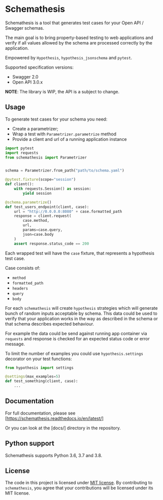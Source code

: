 # Schemathesis

Schemathesis is a tool that generates test cases for your
Open API / Swagger schemas.

The main goal is to bring property-based testing to web applications and
verify if all values allowed by the schema are processed correctly
by the application.

Empowered by `Hypothesis`, `hypothesis_jsonschema` and `pytest`.

Supported specification versions:

- Swagger 2.0
- Open API 3.0.x

**NOTE**: The library is WIP, the API is a subject to change.

## Usage

To generate test cases for your schema you need:

- Create a parametrizer;
- Wrap a test with `Parametrizer.parametrize` method
- Provide a client and url of a running application instance

```python
import pytest
import requests
from schemathesis import Parametrizer


schema = Parametrizer.from_path("path/to/schema.yaml")

@pytest.fixture(scope="session")
def client():
    with requests.Session() as session:
        yield session

@schema.parametrize()
def test_users_endpoint(client, case):
    url = "http://0.0.0.0:8080" + case.formatted_path
    response = client.request(
        case.method,
        url,
        params=case.query,
        json=case.body
    )
    assert response.status_code == 200
```

Each wrapped test will have the `case` fixture, that represents a
hypothesis test case.

Case consists of:

- `method`
- `formatted_path`
- `headers`
- `query`
- `body`

For each `schemathesis` will create `hypothesis` strategies which will
generate bunch of random inputs acceptable by schema.
This data could be used to verify that your application works in the way
as described in the schema or that schema describes expected behaviour.

For example the data could be send against running app container via
`requests` and response is checked for an expected status code or error
message.

To limit the number of examples you could use `hypothesis.settings` decorator on your test functions:

```python
from hypothesis import settings

@settings(max_examples=5)
def test_something(client, case):
    ...
```

## Documentation

For full documentation, please see [https://schemathesis.readthedocs.io/en/latest/]

Or you can look at the [docs/] directory in the repository.

## Python support

Schemathesis supports Python 3.6, 3.7 and 3.8.

## License

The code in this project is licensed under [MIT license](https://opensource.org/licenses/MIT).
By contributing to `schemathesis`, you agree that your contributions
will be licensed under its MIT license.
